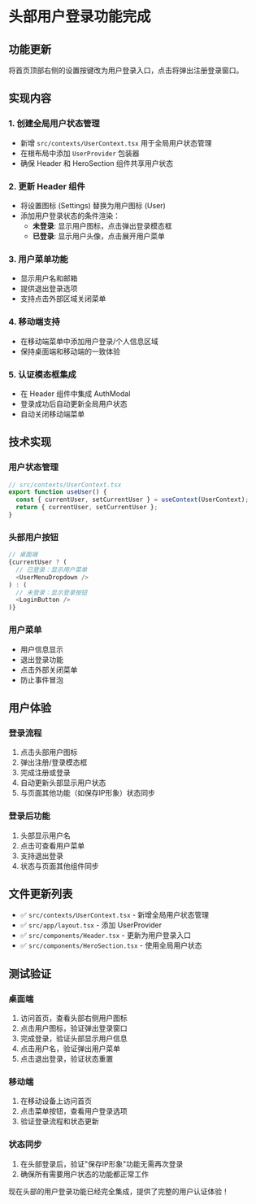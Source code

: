 # 头部用户登录功能完成

## 功能更新
将首页顶部右侧的设置按键改为用户登录入口，点击将弹出注册登录窗口。

## 实现内容

### 1. 创建全局用户状态管理
- 新增 `src/contexts/UserContext.tsx` 用于全局用户状态管理
- 在根布局中添加 `UserProvider` 包装器
- 确保 Header 和 HeroSection 组件共享用户状态

### 2. 更新 Header 组件
- 将设置图标 (Settings) 替换为用户图标 (User)
- 添加用户登录状态的条件渲染：
  - **未登录**: 显示用户图标，点击弹出登录模态框
  - **已登录**: 显示用户头像，点击展开用户菜单

### 3. 用户菜单功能
- 显示用户名和邮箱
- 提供退出登录选项
- 支持点击外部区域关闭菜单

### 4. 移动端支持
- 在移动端菜单中添加用户登录/个人信息区域
- 保持桌面端和移动端的一致体验

### 5. 认证模态框集成
- 在 Header 组件中集成 AuthModal
- 登录成功后自动更新全局用户状态
- 自动关闭移动端菜单

## 技术实现

### 用户状态管理
```typescript
// src/contexts/UserContext.tsx
export function useUser() {
  const { currentUser, setCurrentUser } = useContext(UserContext);
  return { currentUser, setCurrentUser };
}
```

### 头部用户按钮
```typescript
// 桌面端
{currentUser ? (
  // 已登录：显示用户菜单
  <UserMenuDropdown />
) : (
  // 未登录：显示登录按钮
  <LoginButton />
)}
```

### 用户菜单
- 用户信息显示
- 退出登录功能
- 点击外部关闭菜单
- 防止事件冒泡

## 用户体验

### 登录流程
1. 点击头部用户图标
2. 弹出注册/登录模态框
3. 完成注册或登录
4. 自动更新头部显示用户状态
5. 与页面其他功能（如保存IP形象）状态同步

### 登录后功能
1. 头部显示用户名
2. 点击可查看用户菜单
3. 支持退出登录
4. 状态与页面其他组件同步

## 文件更新列表

- ✅ `src/contexts/UserContext.tsx` - 新增全局用户状态管理
- ✅ `src/app/layout.tsx` - 添加 UserProvider
- ✅ `src/components/Header.tsx` - 更新为用户登录入口
- ✅ `src/components/HeroSection.tsx` - 使用全局用户状态

## 测试验证

### 桌面端
1. 访问首页，查看头部右侧用户图标
2. 点击用户图标，验证弹出登录窗口
3. 完成登录，验证头部显示用户信息
4. 点击用户名，验证弹出用户菜单
5. 点击退出登录，验证状态重置

### 移动端
1. 在移动设备上访问首页
2. 点击菜单按钮，查看用户登录选项
3. 验证登录流程和状态更新

### 状态同步
1. 在头部登录后，验证"保存IP形象"功能无需再次登录
2. 确保所有需要用户状态的功能都正常工作

现在头部的用户登录功能已经完全集成，提供了完整的用户认证体验！